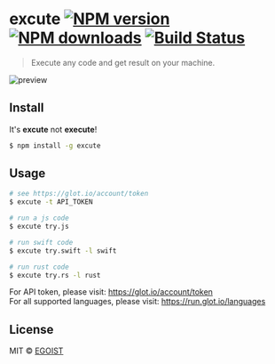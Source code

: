 # excute [![NPM version](https://img.shields.io/npm/v/excute.svg)](https://npmjs.com/package/excute) [![NPM downloads](https://img.shields.io/npm/dm/excute.svg)](https://npmjs.com/package/excute) [![Build Status](https://img.shields.io/circleci/project/egoist/excute/master.svg)](https://circleci.com/gh/egoist/excute)

> Execute any code and get result on your machine.

![preview](http://ww4.sinaimg.cn/large/a15b4afegw1f3744cxkffj21540ta7e6.jpg)

## Install

It's **excute** not **execute**!

```bash
$ npm install -g excute
```

## Usage

```bash
# see https://glot.io/account/token
$ excute -t API_TOKEN

# run a js code
$ excute try.js

# run swift code
$ excute try.swift -l swift

# run rust code
$ excute try.rs -l rust
```

For API token, please visit: https://glot.io/account/token<br>
For all supported languages, please visit: https://run.glot.io/languages

## License

MIT © [EGOIST](https://github.com/egoist)

